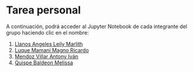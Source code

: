 # Tarea personal

A continuación, podrá acceder al Jupyter Notebook de cada integrante del grupo haciendo clic en el nombre:

1. [Llanos Angeles Leily Marlith](rutaNotebook)
2. [Luque Mamani Magno Ricardo](/PI1/Entregables/Entregable_2/CNN_perros_y_gatos_(personal)/CNN_perros_y_gatos_Magno_Luque.ipynb)
3. [Mendoz Villar Antony Iván](rutaNotebook)
4. [Quispe Baldeon Melissa](rutaNotebook)